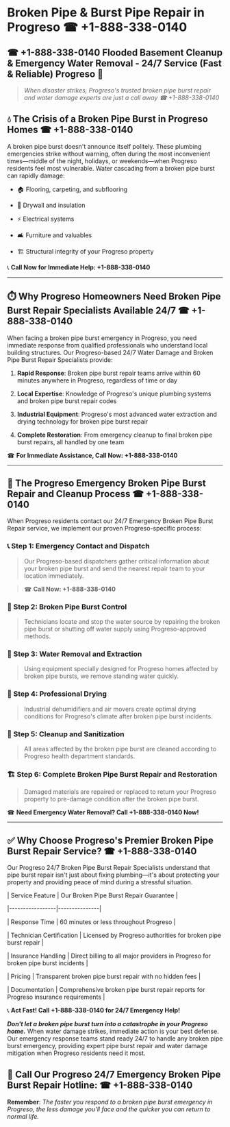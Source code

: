 # Broken Pipe & Burst Pipe Repair in Progreso ☎ +1-888-338-0140  
## ☎ +1-888-338-0140 Flooded Basement Cleanup & Emergency Water Removal - 24/7 Service (Fast & Reliable) Progreso 🚨  

> *When disaster strikes, Progreso's trusted broken pipe burst repair and water damage experts are just a call away ☎ +1-888-338-0140*  

## 💧 The Crisis of a Broken Pipe Burst in Progreso Homes ☎ +1-888-338-0140  

A broken pipe burst doesn't announce itself politely. These plumbing emergencies strike without warning, often during the most inconvenient times—middle of the night, holidays, or weekends—when Progreso residents feel most vulnerable. Water cascading from a broken pipe burst can rapidly damage:  

* 🏠 Flooring, carpeting, and subflooring  
* 🧱 Drywall and insulation  
* ⚡ Electrical systems  
* 🛋️ Furniture and valuables  
* 🏗️ Structural integrity of your Progreso property  

📞 **Call Now for Immediate Help: +1-888-338-0140**  

---  

## ⏱️ Why Progreso Homeowners Need Broken Pipe Burst Repair Specialists Available 24/7 ☎ +1-888-338-0140  

When facing a broken pipe burst emergency in Progreso, you need immediate response from qualified professionals who understand local building structures. Our Progreso-based 24/7 Water Damage and Broken Pipe Burst Repair Specialists provide:  

1. **Rapid Response**: Broken pipe burst repair teams arrive within 60 minutes anywhere in Progreso, regardless of time or day  
2. **Local Expertise**: Knowledge of Progreso's unique plumbing systems and broken pipe burst repair codes  
3. **Industrial Equipment**: Progreso's most advanced water extraction and drying technology for broken pipe burst repair  
4. **Complete Restoration**: From emergency cleanup to final broken pipe burst repairs, all handled by one team  

☎ **For Immediate Assistance, Call Now: +1-888-338-0140**  

---  

## 🔧 The Progreso Emergency Broken Pipe Burst Repair and Cleanup Process ☎ +1-888-338-0140  

When Progreso residents contact our 24/7 Emergency Broken Pipe Burst Repair service, we implement our proven Progreso-specific process:  

### 📞 Step 1: Emergency Contact and Dispatch  
> Our Progreso-based dispatchers gather critical information about your broken pipe burst and send the nearest repair team to your location immediately.  
> ☎ **Call Now: +1-888-338-0140**  

### 🚿 Step 2: Broken Pipe Burst Control  
> Technicians locate and stop the water source by repairing the broken pipe burst or shutting off water supply using Progreso-approved methods.  

### 🌊 Step 3: Water Removal and Extraction  
> Using equipment specially designed for Progreso homes affected by broken pipe bursts, we remove standing water quickly.  

### 💨 Step 4: Professional Drying  
> Industrial dehumidifiers and air movers create optimal drying conditions for Progreso's climate after broken pipe burst incidents.  

### 🧼 Step 5: Cleanup and Sanitization  
> All areas affected by the broken pipe burst are cleaned according to Progreso health department standards.  

### 🏗️ Step 6: Complete Broken Pipe Burst Repair and Restoration  
> Damaged materials are repaired or replaced to return your Progreso property to pre-damage condition after the broken pipe burst.  

☎ **Need Emergency Water Removal? Call +1-888-338-0140 Now!**  

---  

## ✅ Why Choose Progreso's Premier Broken Pipe Burst Repair Service? ☎ +1-888-338-0140  

Our Progreso 24/7 Broken Pipe Burst Repair Specialists understand that pipe burst repair isn't just about fixing plumbing—it's about protecting your property and providing peace of mind during a stressful situation.  

| Service Feature | Our Broken Pipe Burst Repair Guarantee |  
|-----------------|---------------|  
| Response Time | 60 minutes or less throughout Progreso |  
| Technician Certification | Licensed by Progreso authorities for broken pipe burst repair |  
| Insurance Handling | Direct billing to all major providers in Progreso for broken pipe burst incidents |  
| Pricing | Transparent broken pipe burst repair with no hidden fees |  
| Documentation | Comprehensive broken pipe burst repair reports for Progreso insurance requirements |  

📞 **Act Fast! Call +1-888-338-0140 for 24/7 Emergency Help!**  

***Don't let a broken pipe burst turn into a catastrophe in your Progreso home.*** When water damage strikes, immediate action is your best defense. Our emergency response teams stand ready 24/7 to handle any broken pipe burst emergency, providing expert pipe burst repair and water damage mitigation when Progreso residents need it most.  

## 📱 Call Our Progreso 24/7 Emergency Broken Pipe Burst Repair Hotline: ☎ +1-888-338-0140  

**Remember**: *The faster you respond to a broken pipe burst emergency in Progreso, the less damage you'll face and the quicker you can return to normal life.*